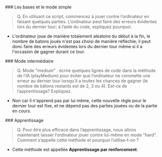 ### Les bases et le mode simple 
> Q. En utilisant ce script, commencez à jouer contre l’ordinateur en faisant quelques parties. L’ordinateur peut faire des erreurs évidentes lors du dernier tour; à l’aide du code, expliquez pourquoi.

- L'ordinateur joue de manière totalement aléatoire du début à la fin, le nombre de batons joués n'est pas choisi de manière réfléchie; il peut donc faire des erreurs évidentes lors du dernier tour même si il a l'occasion de gagner durant ce tour.

### Mode intermédiaire
> Q. Mode "medium" : écrire quelques lignes de code dans la méthode de l’IA (playMedium) pour éviter que l’ordinateur ne commette une erreur au dernier tour lorsqu’il a toutes les chances de gagner (le nombre de bâtons restants est de 2, 3 ou 4). Est-ce de l’apprentissage? Expliquez.

- Non car il n'apprend pas par lui même, cette nouvelle règle pour le dernier tour est fixe, et ne dépend pas des parties jouées ou de la partie en cours.

### Apprentissage
> Q. Pour être plus efficace dans l’apprentissage, nous allons maintenant laisser l’ordinateur jouer contre lui-même en mode "hard". Comment s’appelle cette méthode et pourquoi l’utilise-t-on ?

- Cette méthode est appellée **Apprentissage par renforcement**.